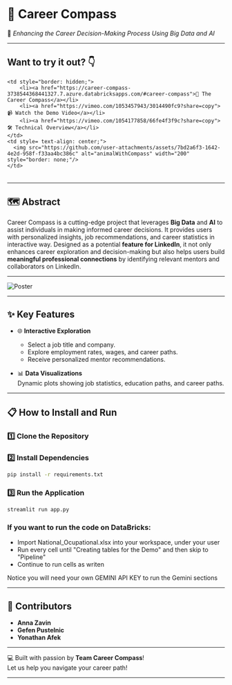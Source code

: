 # 🧭 **Career Compass**
🌟 *Enhancing the Career Decision-Making Process Using Big Data and AI*  

---
## **Want to try it out? 👇**

<table style="width: 100%; border: hidden;">

    <td style="border: hidden;">
        <li><a href="https://career-compass-3738544368441327.7.azure.databricksapps.com/#career-compass">🧭 The Career Compass</a></li>
        <li><a href="https://vimeo.com/1053457943/3014490fc9?share=copy">📹 Watch the Demo Video</a></li>
        <li><a href="https://vimeo.com/1054177858/66fe4f3f9c?share=copy">🛠️ Technical Overview</a></li>
    </td>
    <td style= text-align: center;">
      <img src="https://github.com/user-attachments/assets/7bd2a6f3-1642-4e2d-958f-f33aa4bc386c" alt="animalWithCompass" width="200" style="border: none;"/>
    </td>
</table>

---
## 🗺️ **Abstract**

Career Compass is a cutting-edge project that leverages **Big Data** and **AI** to assist individuals in making informed career decisions. It provides users with personalized insights, job recommendations, and career statistics in interactive way. Designed as a potential **feature for LinkedIn**, it not only enhances career exploration and decision-making but also helps users build **meaningful professional connections** by identifying relevant mentors and collaborators on LinkedIn.

---

![Poster](https://github.com/user-attachments/assets/68b18904-cce3-4034-9997-091e3b773f0f)

---

## ✨ **Key Features**
  
- 🌐 **Interactive Exploration**  
  - Select a job title and company.
  - Explore employment rates, wages, and career paths.
  - Receive personalized mentor recommendations.

- 📊 **Data Visualizations**  
  Dynamic plots showing job statistics, education paths, and career paths.

---

## 📋 **How to Install and Run**

### 1️⃣ Clone the Repository

### 2️⃣ Install Dependencies
```bash
pip install -r requirements.txt
```

### 3️⃣ Run the Application
```bash
streamlit run app.py
```
### If you want to run the code on DataBricks:
- Import National_Ocupational.xlsx into your workspace, under your user
- Run every cell until "Creating tables for the Demo" and then skip to "Pipeline"
- Continue to run cells as writen

Notice you will need your own GEMINI API KEY to run the Gemini sections

---

## 🌟 **Contributors**

- **Anna Zavin**  
- **Gefen Pustelnic**  
- **Yonathan Afek**  

---

💻 Built with passion by **Team Career Compass**!  
Let us help you navigate your career path!  

--- 
